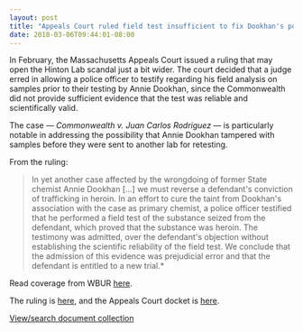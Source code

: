 ```yaml
---
layout: post
title: "Appeals Court ruled field test insufficient to fix Dookhan's potential taint"
date: 2018-03-06T09:44:01-08:00
---
```


In February, the Massachusetts Appeals Court issued a ruling that may open the Hinton Lab scandal just a bit wider. The court decided that a judge erred in allowing a police officer to testify regarding his field analysis on samples prior to their testing by Annie Dookhan, since the Commonwealth did not provide sufficient evidence that the test was reliable and scientifically valid. 

The case — *Commonwealth v. Juan Carlos Rodriguez* — is particularly notable in addressing the possibility that Annie Dookhan tampered with samples before they were sent to another lab for retesting. 

From the ruling: 

 > In yet another case affected by the wrongdoing of former State chemist Annie Dookhan [...] we must reverse a defendant's conviction of trafficking in heroin. In an effort to cure the taint from Dookhan's association with the case as primary chemist, a police officer testified that he performed a field test of the substance seized from the defendant, which proved that the substance was heroin. The testimony was admitted, over the defendant's objection without establishing the scientific reliability of the field test. We conclude that the admission of this evidence was prejudicial error and that the defendant is entitled to a new trial.*

Read coverage from WBUR <a href="http://www.wbur.org/news/2018/02/20/dookhan-drug-field-test" target="_blank">here</a>. 

The ruling is <a href="http://masscases.com/cases/app/92/92massappct774.html" target="_blank">here</a>, and the Appeals Court docket is <a href="http://www.ma-appellatecourts.org/search_number.php?dno=16-P-1569" target="_blank">here</a>. 

<div id="DC-search-document-4403703-document-4403704" class="DC-embed DC-embed-search DC-search-container"></div><script src="//assets.documentcloud.org/embed/loader.js"></script><script>  dc.embed.load('https://www.documentcloud.org/search/embed/', {    q: "document: 4403703 document: 4403704",    container: "#DC-search-document-4403703-document-4403704",    title: "Commonwealth v. Juan Carlos Rodriguez",    order: "title",    per_page: 6,    search_bar: true,    organization: 1226  });</script><noscript>  <a href="https://www.documentcloud.org/public/search/document%3A%204403703%20document%3A%204403704">View/search document collection</a></noscript>